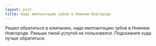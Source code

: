 ```yaml
---
layout: post 
title: Надо имплантацию зубов в Нижнем Новгороде 
--- 
```

Решил обратиться в компанию, надо имплантацию зубов в Нижнем Новгороде. Раньше такой услугой не пользовался. Подскажите куда лучше обратиться.